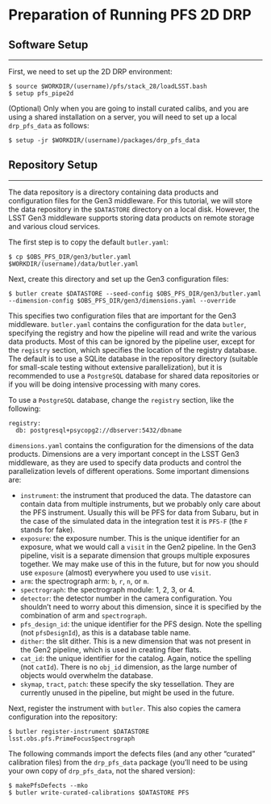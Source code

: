 # Preparation of Running PFS 2D DRP

## Software Setup

---

First, we need to set up the 2D DRP environment:

```
$ source $WORKDIR/(username)/pfs/stack_28/loadLSST.bash
$ setup pfs_pipe2d
```

(Optional) Only when you are going to install curated calibs, and you are using a shared installation on a server, you will need to set up a local `drp_pfs_data` as follows:
```
$ setup -jr $WORKDIR/(username)/packages/drp_pfs_data
```

## Repository Setup

---

The data repository is a directory containing data products and configuration files for the Gen3 middleware.
For this tutorial, we will store the data repository in the `$DATASTORE` directory on a local disk. However, the LSST Gen3 middleware supports storing data products on remote storage and various cloud services.

The first step is to copy the default `butler.yaml`:

```
$ cp $OBS_PFS_DIR/gen3/butler.yaml $WORKDIR/(username)/data/butler.yaml
```

<!-- and we need to modify the `registry` section:

```
registry:
  db: postgresql+psycopg2://localhost:5435/drp
```

!!! note 
    Remember to update this file every time when there is an update of pipeline. -->

Next, create this directory and set up the Gen3 configuration files:

```
$ butler create $DATASTORE --seed-config $OBS_PFS_DIR/gen3/butler.yaml --dimension-config $OBS_PFS_DIR/gen3/dimensions.yaml --override
```

This specifies two configuration files that are important for the Gen3 middleware. `butler.yaml` contains the configuration
for the data `butler`, specifying the registry and how the pipeline will read and write the various data products.
Most of this can be ignored by the pipeline user, except for the `registry` section, which specifies the location of the
registry database. The default is to use a SQLite database in the repository directory (suitable for small-scale testing
without extensive parallelization), but it is recommended to use a `PostgreSQL` database for shared data repositories or if you will be doing intensive processing with many cores.

To use a `PostgreSQL` database, change the `registry` section, like the following:

```
registry:
  db: postgresql+psycopg2://dbserver:5432/dbname
```

`dimensions.yaml` contains the configuration for the dimensions of the data products. Dimensions are a very important
concept in the LSST Gen3 middleware, as they are used to specify data products and control the parallelization levels of
different operations. Some important dimensions are:

- `instrument`: the instrument that produced the data. The datastore can contain data from multiple instruments,
but we probably only care about the PFS instrument. Usually this will be PFS for data from Subaru, but in the
case of the simulated data in the integration test it is `PFS-F` (the `F` stands for fake).
- `exposure`: the exposure number. This is the unique identifier for an exposure, what we would call a `visit` in
the Gen2 pipeline. In the Gen3 pipeline, visit is a separate dimension that groups multiple exposures together.
We may make use of this in the future, but for now you should use `exposure` (almost) everywhere you used to
use `visit`.
- `arm`: the spectrograph arm: `b`, `r`, `n`, or `m`.
- `spectrograph`: the spectrograph module: 1, 2, 3, or 4.
- `detector`: the detector number in the camera configuration. You shouldn’t need to worry about this dimension,
since it is specified by the combination of arm and `spectrograph`.
- `pfs_design_id`: the unique identifier for the PFS design. Note the spelling (not `pfsDesignId`), as this is a database table name.
- `dither`: the slit dither. This is a new dimension that was not present in the Gen2 pipeline, which is used in
creating fiber flats.
- `cat_id`: the unique identifier for the catalog. Again, notice the spelling (not `catId`). There is no `obj_id`
dimension, as the large number of objects would overwhelm the database.
- `skymap`, `tract`, `patch`: these specify the sky tessellation. They are currently unused in the pipeline, but might
be used in the future.

Next, register the instrument with `butler`. This also copies the camera configuration into the repository:

```
$ butler register-instrument $DATASTORE lsst.obs.pfs.PrimeFocusSpectrograph
```

The following commands import the defects files (and any other “curated” calibration files) from the `drp_pfs_data`
package (you’ll need to be using your own copy of `drp_pfs_data`, not the shared version):

```
$ makePfsDefects --mko
$ butler write-curated-calibrations $DATASTORE PFS
```
